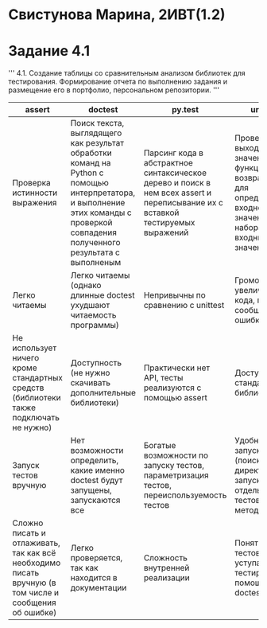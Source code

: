 # Свистунова Марина, 2ИВТ(1.2)
# Задание 4.1 
''' 4.1. Создание таблицы со сравнительным анализом библиотек для тестирования. Формирование отчета по выполнению задания и размещение его в портфолио, персональном репозитории. '''


assert | doctest | py.test | unittest
-|-|-|-
Проверка истинности выражения | Поиск текста, выглядящего как результат обработки команд на Python с помощью интерпретатора, и выполнение этих команды с проверкой совпадения полученного результата с выполненым |	Парсинг кода в абстрактное синтаксическое дерево и поиск в нем всех assert и переписывание их с вставкой тестируемых выражений | Проверка выходного значения функции, возвращаемого для определенного входного значения или набора входных значений
Легко читаемы	| Легко читаемы (однако длинные doctest ухудшают читаемость программы) | Непривычны по сравнению с unittest | Громоздкий, увеличение кода, понятные сообщения об ошибках
Не использует ничего кроме стандартных средств (библиотеки также подключать не нужно)	| Доступность (не нужно скачивать дополнительные библиотеки) | Практически нет API, тесты реализуются с помощью assert | Доступен в стандартной библиотеке
Запуск тестов вручную	| Нет возможности определить, какие именно doctest будут запущены, запускаются все | Богатые возможности по запуску тестов, параметризация тестов, переиспользуемость тестов | Удобный запуск тестов (поиск тестов в директории, запуск отдельных тестов, методов и т. д.)
Сложно писать и отлаживать, так как всё необходимо писать вручную (в том числе и сообщения об ошибке)	| Легко проверяется, так как находится в документации |	Сложность внутренней реализации |	Понятность тестов уступает видам тестирования с помощью doctest, assert

